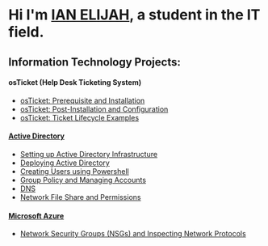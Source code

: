 <h1 style="font-size": 15px>Hi I'm <a href="https://www.linkedin.com/in/ian-elijah-galang" target="_blank">IAN ELIJAH</a>, a student in the IT field.</h1>

<h2>Information Technology Projects:</h2>

<h4>osTicket (Help Desk Ticketing System)</h4>
  <ul>
    <li><a href="https://github.com/IanElijahGalang/osticket-prereqs">osTicket: Prerequisite
 and Installation</a></li>
    <li><a href="https://github.com/IanElijahGalang/osticket-post-installation">osTicket: Post-Installation and Configuration</a></li>
    <li><a href="https://github.com/IanElijahGalang/osticket-ticket-examples">osTicket: Ticket Lifecycle Examples</li>
  </ul>

  <h4>Active Directory</h4>
  <ul>
    <li><a href="https://github.com/IanElijahGalang/ActiveDirectory-Infrastructure-">Setting up Active Directory Infrastructure</li>
    <li><a href="https://github.com/IanElijahGalang/Deploying-Active-Directory">Deploying Active Directory</li>
    <li>Creating Users using Powershell</li>
    <li>Group Policy and Managing Accounts</li>
    <li>DNS</li>
    <li>Network File Share and Permissions</li>
  </ul>

  <h4>Microsoft Azure</h4>
  <ul>
    <li>Network Security Groups (NSGs) and Inspecting Network Protocols</li>
  </ul>
